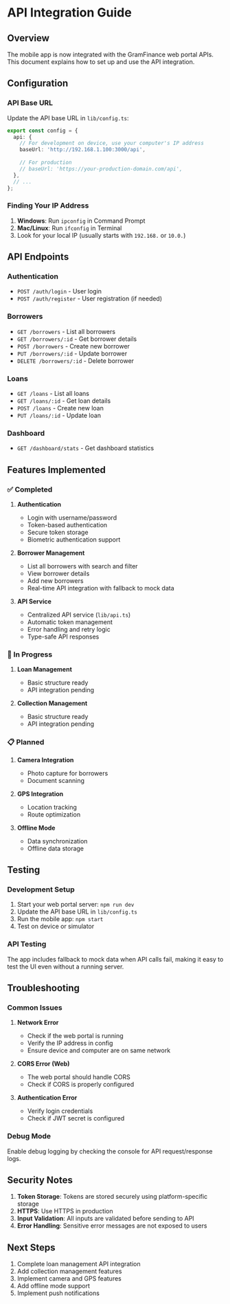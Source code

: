 # API Integration Guide

## Overview
The mobile app is now integrated with the GramFinance web portal APIs. This document explains how to set up and use the API integration.

## Configuration

### API Base URL
Update the API base URL in `lib/config.ts`:

```typescript
export const config = {
  api: {
    // For development on device, use your computer's IP address
    baseUrl: 'http://192.168.1.100:3000/api',
    
    // For production
    // baseUrl: 'https://your-production-domain.com/api',
  },
  // ...
};
```

### Finding Your IP Address
1. **Windows**: Run `ipconfig` in Command Prompt
2. **Mac/Linux**: Run `ifconfig` in Terminal
3. Look for your local IP (usually starts with `192.168.` or `10.0.`)

## API Endpoints

### Authentication
- `POST /auth/login` - User login
- `POST /auth/register` - User registration (if needed)

### Borrowers
- `GET /borrowers` - List all borrowers
- `GET /borrowers/:id` - Get borrower details
- `POST /borrowers` - Create new borrower
- `PUT /borrowers/:id` - Update borrower
- `DELETE /borrowers/:id` - Delete borrower

### Loans
- `GET /loans` - List all loans
- `GET /loans/:id` - Get loan details
- `POST /loans` - Create new loan
- `PUT /loans/:id` - Update loan

### Dashboard
- `GET /dashboard/stats` - Get dashboard statistics

## Features Implemented

### ✅ Completed
1. **Authentication**
   - Login with username/password
   - Token-based authentication
   - Secure token storage
   - Biometric authentication support

2. **Borrower Management**
   - List all borrowers with search and filter
   - View borrower details
   - Add new borrowers
   - Real-time API integration with fallback to mock data

3. **API Service**
   - Centralized API service (`lib/api.ts`)
   - Automatic token management
   - Error handling and retry logic
   - Type-safe API responses

### 🔄 In Progress
1. **Loan Management**
   - Basic structure ready
   - API integration pending

2. **Collection Management**
   - Basic structure ready
   - API integration pending

### 📋 Planned
1. **Camera Integration**
   - Photo capture for borrowers
   - Document scanning

2. **GPS Integration**
   - Location tracking
   - Route optimization

3. **Offline Mode**
   - Data synchronization
   - Offline data storage

## Testing

### Development Setup
1. Start your web portal server: `npm run dev`
2. Update the API base URL in `lib/config.ts`
3. Run the mobile app: `npm start`
4. Test on device or simulator

### API Testing
The app includes fallback to mock data when API calls fail, making it easy to test the UI even without a running server.

## Troubleshooting

### Common Issues

1. **Network Error**
   - Check if the web portal is running
   - Verify the IP address in config
   - Ensure device and computer are on same network

2. **CORS Error (Web)**
   - The web portal should handle CORS
   - Check if CORS is properly configured

3. **Authentication Error**
   - Verify login credentials
   - Check if JWT secret is configured

### Debug Mode
Enable debug logging by checking the console for API request/response logs.

## Security Notes

1. **Token Storage**: Tokens are stored securely using platform-specific storage
2. **HTTPS**: Use HTTPS in production
3. **Input Validation**: All inputs are validated before sending to API
4. **Error Handling**: Sensitive error messages are not exposed to users

## Next Steps

1. Complete loan management API integration
2. Add collection management features
3. Implement camera and GPS features
4. Add offline mode support
5. Implement push notifications 